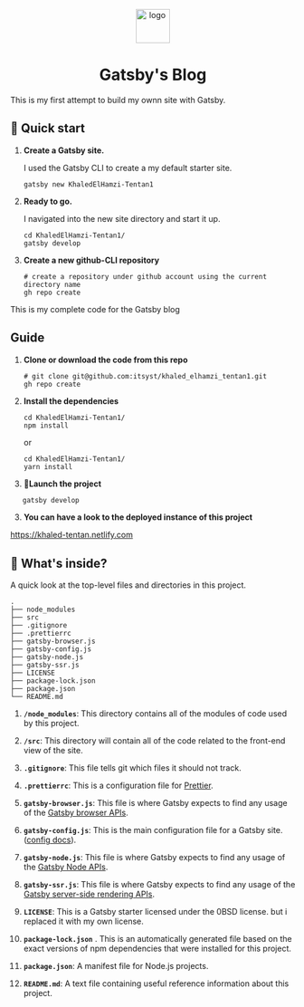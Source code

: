 <p align="center">
  <a href="https://github.com/itsyst/KhaledElHamzi-Tentan1">
    <img alt="logo" src="https://raw.githubusercontent.com/itsyst/KhaledElHamzi-Tentan1/master/src/images/blog-icon.png?token=AEJZHAL2DG6LEJHZY34RNEC7NVH32" width="60" />
  </a>
</p>
<h1 align="center">
  Gatsby's Blog
</h1>

This is my first attempt to build my ownn site with Gatsby. 


## 🚀 Quick start

1.  **Create a Gatsby site.**

    I used the Gatsby CLI to create a my default starter site.

    ```shell
    gatsby new KhaledElHamzi-Tentan1
    ```

2.  **Ready to go.**

    I navigated into the new site directory and start it up.

    ```shell
    cd KhaledElHamzi-Tentan1/
    gatsby develop
    ```

3.  **Create a new github-CLI repository**

     
    ```shell
    # create a repository under github account using the current directory name
    gh repo create
    ```
    
This is my complete code for the Gatsby blog

## Guide

1. **Clone or download the code from this repo**

    ```shell
    # git clone git@github.com:itsyst/khaled_elhamzi_tentan1.git
    gh repo create
    ```
2. **Install the dependencies**

    ```shell
    cd KhaledElHamzi-Tentan1/
    npm install 
    ```
    or 
    
    ```shell
    cd KhaledElHamzi-Tentan1/
    yarn install 
    ```
3. **🚀Launch the project**

 ```sh
    gatsby develop
 ```

3. **You can have a look to the deployed instance of this project**

 https://khaled-tentan.netlify.com


## 🧐 What's inside?

A quick look at the top-level files and directories in this project.

    .
    ├── node_modules
    ├── src
    ├── .gitignore
    ├── .prettierrc
    ├── gatsby-browser.js
    ├── gatsby-config.js
    ├── gatsby-node.js
    ├── gatsby-ssr.js
    ├── LICENSE
    ├── package-lock.json
    ├── package.json
    └── README.md

1.  **`/node_modules`**: This directory contains all of the modules of code used by this project.

2.  **`/src`**: This directory will contain all of the code related to the front-end view of the site.

3.  **`.gitignore`**: This file tells git which files it should not track.

4.  **`.prettierrc`**: This is a configuration file for [Prettier](https://prettier.io/).

5.  **`gatsby-browser.js`**: This file is where Gatsby expects to find any usage of the [Gatsby browser APIs](https://www.gatsbyjs.com/docs/browser-apis/).

6.  **`gatsby-config.js`**: This is the main configuration file for a Gatsby site.([config docs](https://www.gatsbyjs.com/docs/gatsby-config/)).

7.  **`gatsby-node.js`**: This file is where Gatsby expects to find any usage of the [Gatsby Node APIs](https://www.gatsbyjs.com/docs/node-apis/).

8.  **`gatsby-ssr.js`**: This file is where Gatsby expects to find any usage of the [Gatsby server-side rendering APIs](https://www.gatsbyjs.com/docs/ssr-apis/).

9.  **`LICENSE`**: This is a Gatsby starter licensed under the 0BSD license. but i replaced it with my own license.

10. **`package-lock.json`** . This is an automatically generated file based on the exact versions of npm dependencies that were installed for this project. 

11. **`package.json`**: A manifest file for Node.js projects.

12. **`README.md`**: A text file containing useful reference information about this project.

